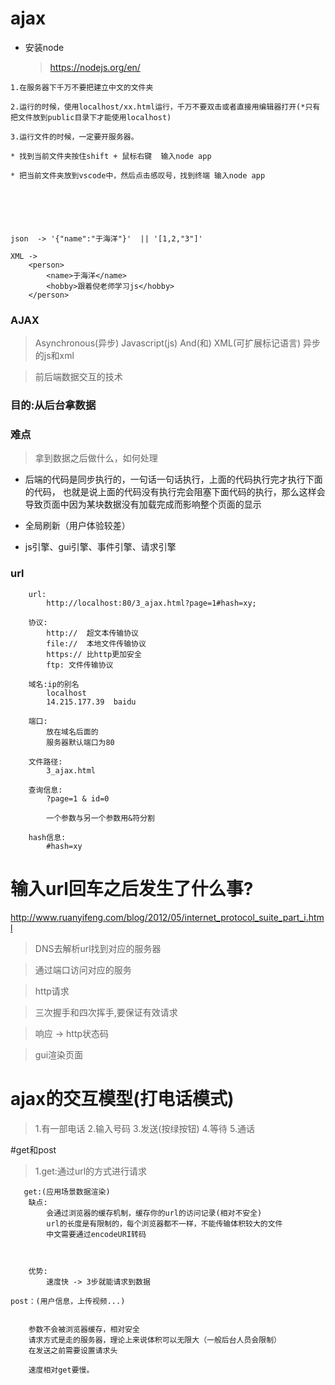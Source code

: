 # ajax

* 安装node
    > https://nodejs.org/en/

```
1.在服务器下千万不要把建立中文的文件夹

2.运行的时候，使用localhost/xx.html运行，千万不要双击或者直接用编辑器打开(*只有把文件放到public目录下才能使用localhost)

3.运行文件的时候，一定要开服务器。

* 找到当前文件夹按住shift + 鼠标右键  输入node app

* 把当前文件夹放到vscode中，然后点击感叹号，找到终端 输入node app






json  -> '{"name":"于海洋"}'  || '[1,2,"3"]'

XML -> 
    <person>
        <name>于海洋</name>
        <hobby>跟着倪老师学习js</hobby>
    </person>

```

### AJAX

> Asynchronous(异步) Javascript(js) And(和) XML(可扩展标记语言)
> 异步的js和xml

> 前后端数据交互的技术

### 目的:从后台拿数据

### 难点
> 拿到数据之后做什么，如何处理

* 后端的代码是同步执行的，一句话一句话执行，上面的代码执行完才执行下面的代码， 也就是说上面的代码没有执行完会阻塞下面代码的执行，那么这样会导致页面中因为某块数据没有加载完成而影响整个页面的显示

* 全局刷新（用户体验较差）

* js引擎、gui引擎、事件引擎、请求引擎

### url

```
    url:
        http://localhost:80/3_ajax.html?page=1#hash=xy;

    协议:
        http://  超文本传输协议
        file://  本地文件传输协议
        https:// 比http更加安全
        ftp: 文件传输协议

    域名:ip的别名
        localhost  
        14.215.177.39  baidu 

    端口:
        放在域名后面的
        服务器默认端口为80

    文件路径:
        3_ajax.html

    查询信息:
        ?page=1 & id=0

        一个参数与另一个参数用&符分割

    hash信息:
        #hash=xy
```

# 输入url回车之后发生了什么事?
<!-- https://www.cnblogs.com/tisikcci/p/5866753.html -->

http://www.ruanyifeng.com/blog/2012/05/internet_protocol_suite_part_i.html

> DNS去解析url找到对应的服务器

> 通过端口访问对应的服务

> http请求

> 三次握手和四次挥手,要保证有效请求

> 响应 -> http状态码

> gui渲染页面


# ajax的交互模型(打电话模式)

> 1.有一部电话
> 2.输入号码
> 3.发送(按绿按钮)
> 4.等待
> 5.通话

#get和post
> 1.get:通过url的方式进行请求

```
   get:(应用场景数据渲染)
    缺点:
        会通过浏览器的缓存机制，缓存你的url的访问记录(相对不安全)
        url的长度是有限制的，每个浏览器都不一样，不能传输体积较大的文件
        中文需要通过encodeURI转码



    优势:
        速度快 -> 3步就能请求到数据
```

```
post：(用户信息，上传视频...)


    参数不会被浏览器缓存，相对安全
    请求方式是走的服务器，理论上来说体积可以无限大（一般后台人员会限制）
    在发送之前需要设置请求头

    速度相对get要慢。

```

